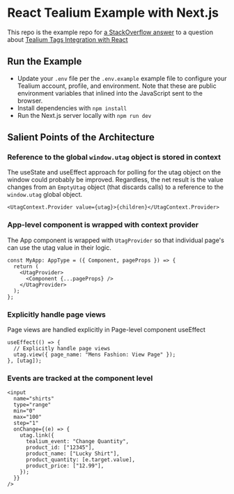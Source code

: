 # React Tealium Example with Next.js

This repo is the example repo for [a StackOverflow answer](https://stackoverflow.com/a/66487661/2016353) to a question about [Tealium Tags Integration with React](https://stackoverflow.com/q/56691221/2016353)

## Run the Example

- Update your `.env` file per the `.env.example` example file to configure your Tealium account, profile, and environment. Note that these are public environment variables that inlined into the JavaScript sent to the browser.
- Install dependencies with `npm install`
- Run the Next.js server locally with `npm run dev`

## Salient Points of the Architecture

### Reference to the global `window.utag` object is stored in context

The useState and useEffect approach for polling for the utag object on the window could probably be improved. Regardless, the net result is the value changes from an `EmptyUtag` object (that discards calls) to a reference to the `window.utag` global object.

```
<UtagContext.Provider value={utag}>{children}</UtagContext.Provider>
```

### App-level component is wrapped with context provider

The App component is wrapped with `UtagProvider` so that individual page's can use the utag value in their logic.

```
const MyApp: AppType = ({ Component, pageProps }) => {
  return (
    <UtagProvider>
      <Component {...pageProps} />
    </UtagProvider>
  );
};
```

### Explicitly handle page views

Page views are handled explicitly in Page-level component useEffect

```
useEffect(() => {
  // Explicitly handle page views
  utag.view({ page_name: "Mens Fashion: View Page" });
}, [utag]);
```

### Events are tracked at the component level

```
<input
  name="shirts"
  type="range"
  min="0"
  max="100"
  step="1"
  onChange={(e) => {
    utag.link({
      tealium_event: "Change Quantity",
      product_id: ["12345"],
      product_name: ["Lucky Shirt"],
      product_quantity: [e.target.value],
      product_price: ["12.99"],
    });
  }}
/>
```
